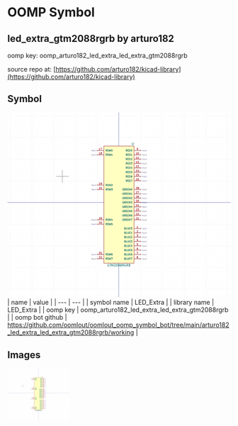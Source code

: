 # OOMP Symbol  
## led_extra_gtm2088rgrb  by arturo182  
  
oomp key: oomp_arturo182_led_extra_led_extra_gtm2088rgrb  
  
source repo at: [https://github.com/arturo182/kicad-library](https://github.com/arturo182/kicad-library)  
## Symbol  
  
[![working.png](working_600.png)](working.png)  
| name | value | 
| --- | --- | 
| symbol name | LED_Extra | 
| library name | LED_Extra | 
| oomp key | oomp_arturo182_led_extra_led_extra_gtm2088rgrb | 
| oomp bot github | https://github.com/oomlout/oomlout_oomp_symbol_bot/tree/main/arturo182_led_extra_led_extra_gtm2088rgrb/working | 
## Images  
  
[![working.png](working_140.png)](working.png)  
